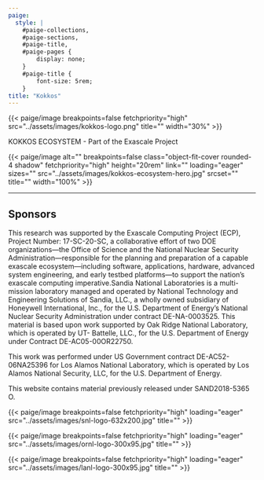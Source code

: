 ```yaml
---
paige:
  style: |
    #paige-collections,
    #paige-sections,
    #paige-title,
    #paige-pages {
        display: none;
    }
    #paige-title {
        font-size: 5rem;
    }
title: "Kokkos"
---
```


{{< paige/image
    breakpoints=false
    fetchpriority="high"
    src="../assets/images/kokkos-logo.png"
    title=""
    width="30%" >}}

KOKKOS ECOSYSTEM - Part of the Exascale Project

{{< paige/image
    alt=""
    breakpoints=false
    class="object-fit-cover rounded-4 shadow"
    fetchpriority="high"
    height="20rem"
    link=""
    loading="eager"
    sizes=""
    src="../assets/images/kokkos-ecosystem-hero.jpg"
    srcset=""
    title=""
    width="100%" >}}

---

## Sponsors

This research was supported by the Exascale Computing Project (ECP), Project Number: 17-SC-20-SC, a collaborative effort of two DOE organizations—the Office of Science and the National Nuclear Security Administration—responsible for the planning and preparation of a capable exascale ecosystem—including software, applications, hardware, advanced system engineering, and early testbed platforms—to support the nation’s exascale computing imperative.Sandia National Laboratories is a multi-mission laboratory managed and operated by National Technology and Engineering Solutions of Sandia, LLC., a wholly owned subsidiary of Honeywell International, Inc., for the U.S. Department of Energy’s National Nuclear Security Administration under contract DE-NA-0003525.
This material is based upon work supported by Oak Ridge National Laboratory, which is operated by UT- Battelle, LLC., for the U.S. Department of Energy under Contract DE-AC05-00OR22750.

This work was performed under US Government contract DE-AC52-06NA25396 for Los Alamos National Laboratory, which is operated by Los Alamos National Security, LLC, for the U.S. Department of Energy.

This website contains material previously released under SAND2018-5365 O.

{{< paige/image
    breakpoints=false
    fetchpriority="high"
    loading="eager"
    src="../assets/images/snl-logo-632x200.jpg"
    title="" >}}

{{< paige/image
    breakpoints=false
    fetchpriority="high"
    loading="eager"
    src="../assets/images/ornl-logo-300x95.jpg"
    title="" >}}

{{< paige/image
    breakpoints=false
    fetchpriority="high"
    loading="eager"
    src="../assets/images/lanl-logo-300x95.jpg"
    title="" >}}

